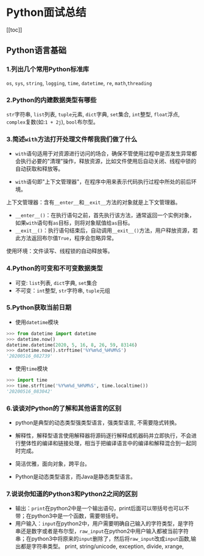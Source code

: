 # Python面试总结

[[toc]]

## Python语言基础

### 1.列出几个常用Python标准库

`os`, `sys`, `string`, `logging`, `time`, `datetime`, `re`, `math`,`threading`

### 2.Python的内建数据类型有哪些

`str`字符串, `list`列表, `tuple`元素, `dict`字典, `set`集合, `int`整型, `float`浮点, `complex`复数(如:`1 + 2j`), `bool`布尔型。

### 3.简述`with`方法打开处理文件帮我我们做了什么

- `with`语句适用于对资源进行访问的场合，确保不管使用过程中是否发生异常都会执行必要的"清理"操作，释放资源，比如文件使用后自动关闭、线程中锁的自动获取和释放等。

- `with`语句即"上下文管理器"，在程序中用来表示代码执行过程中所处的前后环境。

上下文管理器：含有`__enter__`和`__exit__`方法的对象就是上下文管理器。

- `__enter__()`：在执行语句之前，首先执行该方法，通常返回一个实例对象，如果`with`语句有`as`目标，则将对象赋值给`as`目标。
- `__exit__()`：执行语句结束后，自动调用`__exit__()`方法，用户释放资源，若此方法返回布尔值`True`，程序会忽略异常。

使用环境：文件读写、线程锁的自动释放等。

### 4.Python的可变和不可变数据类型

- 可变: `list`列表, `dict`字典, `set`集合
- 不可变：`int`整型, `str`字符串, `tuple`元组


### 5.Python获取当前日期

- 使用`datetime`模块

```py
>>> from datetime import datetime
>>> datetime.now()
datetime.datetime(2020, 5, 16, 8, 26, 59, 83146)
>>> datetime.now().strftime('%Y%m%d_%H%M%S')
'20200516_082739'
```

- 使用`time`模块

```py
>>> import time
>>> time.strftime('%Y%m%d_%H%M%S', time.localtime())
'20200516_083042'
```

### 6.谈谈对Python的了解和其他语言的区别

- python是典型的动态类型强类型语言，强类型语言, 不需要隐式转换。

- 解释性，解释型语言使用解释器将源码逐行解释成机器码并立即执行，不会进行整体性的编译和链接处理，相当于把编译语言中的编译和解释混合到一起同时完成。

- 简洁优雅，面向对象，跨平台。
- Python是动态类型语言，而Java是静态类型语言。

### 7.说说你知道的Python3和Python2之间的区别

- 输出：`print`在python2中是一个输出语句，print后面可以带括号也可以不带；在python3中是一个函数，需要带括号。
- 用户输入：`input`在python2中，用户需要明确自己输入的字符类型，是字符串还是数字或者是布尔型，`raw_input`在python2中用户输入都被当前字符串；在python3中将原来的`input`删除了，然后将`raw_input`改成`input`函数,输出都是字符串类型。
print, string/unicode, exception, divide, xrange,